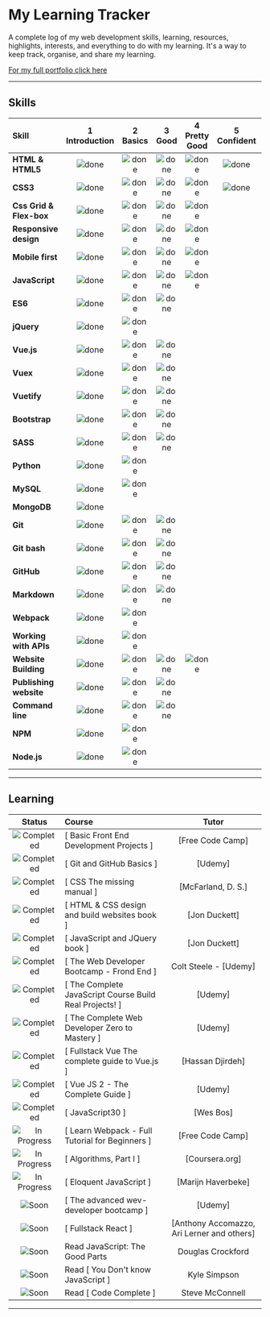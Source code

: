 # My Learning Tracker

A complete log of my web development skills, learning, resources, highlights, interests, and everything to do with my learning. It's a way to keep track, organise, and share my learning.

[For my full portfolio click here](http://nikskopin.github.io/portfolio_page 'http://nikskopin.github.io/portfolio_page')

---

## Skills

[done]: https://user-images.githubusercontent.com/29199184/32275438-8385f5c0-bf0b-11e7-9406-42265f71e2bd.png 'Done'

| Skill                   | 1<br>Introduction |  2<br>Basics  |   3<br>Good   | 4<br>Pretty Good | 5<br>Confident | 6<br>Awesome |
| :---------------------- | :---------------: | :-----------: | :-----------: | :--------------: | :------------: | :----------: |
| **HTML & HTML5**        |   ![done][done]   | ![done][done] | ![done][done] |  ![done][done]   | ![done][done]  |              |
| **CSS3**                |   ![done][done]   | ![done][done] | ![done][done] |  ![done][done]   | ![done][done]  |              |
| **Css Grid & Flex-box** |   ![done][done]   | ![done][done] | ![done][done] |  ![done][done]   |                |              |
| **Responsive design**   |   ![done][done]   | ![done][done] | ![done][done] |  ![done][done]   |                |              |
| **Mobile first**        |   ![done][done]   | ![done][done] | ![done][done] |  ![done][done]   |                |              |
| **JavaScript**          |   ![done][done]   | ![done][done] | ![done][done] |  ![done][done]   |                |              |
| **ES6**                 |   ![done][done]   | ![done][done] | ![done][done] |                  |                |              |
| **jQuery**              |   ![done][done]   | ![done][done] |               |                  |                |              |
| **Vue.js**              |   ![done][done]   | ![done][done] | ![done][done] |                  |                |              |
| **Vuex**                |   ![done][done]   | ![done][done] | ![done][done] |                  |                |              |
| **Vuetify**             |   ![done][done]   | ![done][done] | ![done][done] |                  |                |              |
| **Bootstrap**           |   ![done][done]   | ![done][done] | ![done][done] |                  |                |              |
| **SASS**                |   ![done][done]   | ![done][done] | ![done][done] |                  |                |              |
| **Python**              |   ![done][done]   | ![done][done] |               |                  |                |              |
| **MySQL**               |   ![done][done]   | ![done][done] |               |                  |                |              |
| **MongoDB**             |   ![done][done]   |               |               |                  |                |              |
| **Git**                 |   ![done][done]   | ![done][done] | ![done][done] |                  |                |              |
| **Git bash**            |   ![done][done]   | ![done][done] | ![done][done] |                  |                |              |
| **GitHub**              |   ![done][done]   | ![done][done] | ![done][done] |                  |                |              |
| **Markdown**            |   ![done][done]   | ![done][done] | ![done][done] |                  |                |              |
| **Webpack**             |   ![done][done]   | ![done][done] |               |                  |                |              |
| **Working with APIs**   |   ![done][done]   | ![done][done] |               |                  |                |              |
| **Website Building**    |   ![done][done]   | ![done][done] | ![done][done] |  ![done][done]   |                |              |
| **Publishing website**  |   ![done][done]   | ![done][done] | ![done][done] |                  |                |              |
| **Command line**        |   ![done][done]   | ![done][done] | ![done][done] |                  |                |              |
| **NPM**                 |   ![done][done]   | ![done][done] |               |                  |                |              |
| **Node.js**             |   ![done][done]   | ![done][done] |               |                  |                |              |

---

## Learning

[//]: # 'Status images'
[completed]: https://user-images.githubusercontent.com/29199184/32275438-8385f5c0-bf0b-11e7-9406-42265f71e2bd.png 'Completed'
[in progress]: https://user-images.githubusercontent.com/29199184/34462881-7305ddac-ee4d-11e7-9b57-589424820da4.png 'In Progress'
[soon]: https://user-images.githubusercontent.com/29199184/34462916-d5c37bd4-ee4d-11e7-9f4a-d57f2243281b.png 'Soon'

|           Status            | Course                                                  |                   Tutor                    |
| :-------------------------: | :------------------------------------------------------ | :----------------------------------------: |
|   ![Completed][completed]   | [ Basic Front End Development Projects ]                |              [Free Code Camp]              |
|   ![Completed][completed]   | [ Git and GitHub Basics ]                               |                  [Udemy]                   |
|   ![Completed][completed]   | [ CSS The missing manual ]                              |             [McFarland, D. S.]             |
|   ![Completed][completed]   | [ HTML & CSS design and build websites book ]           |               [Jon Duckett]                |
|   ![Completed][completed]   | [ JavaScript and JQuery book ]                          |               [Jon Duckett]                |
|   ![Completed][completed]   | [ The Web Developer Bootcamp - Frond End ]              |           Colt Steele - [Udemy]            |
|   ![Completed][completed]   | [ The Complete JavaScript Course Build Real Projects! ] |                  [Udemy]                   |
|   ![Completed][completed]   | [ The Complete Web Developer Zero to Mastery ]          |                  [Udemy]                   |
|   ![Completed][completed]   | [ Fullstack Vue The complete guide to Vue.js ]          |              [Hassan Djirdeh]              |
|   ![Completed][completed]   | [ Vue JS 2 - The Complete Guide ]                       |                  [Udemy]                   |
|   ![Completed][completed]   | [ JavaScript30 ]                                        |                 [Wes Bos]                  |
| ![In Progress][in progress] | [ Learn Webpack - Full Tutorial for Beginners ]         |              [Free Code Camp]              |
| ![In Progress][in progress] | [ Algorithms, Part I ]                                  |               [Coursera.org]               |
| ![In Progress][in progress] | [ Eloquent JavaScript ]                                 |             [Marijn Haverbeke]             |
|        ![Soon][soon]        | [ The advanced wev-developer bootcamp ]                 |                  [Udemy]                   |
|        ![Soon][soon]        | [ Fullstack React ]                                     | [Anthony Accomazzo, Ari Lerner and others] |
|        ![Soon][soon]        | Read JavaScript: The Good Parts                         |             Douglas Crockford              |
|        ![Soon][soon]        | Read [ You Don't know JavaScript ]                      |                Kyle Simpson                |
|        ![Soon][soon]        | Read [ Code Complete ]                                  |              Steve McConnell               |

[//]: # 'Reference links to courses'
[the complete javascript handbook]: https://medium.freecodecamp.org/the-complete-javascript-handbook-f26b2c71719c

---
